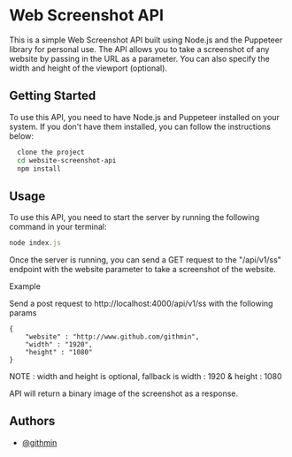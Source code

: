 
# Web Screenshot API

This is a simple Web Screenshot API built using Node.js and the Puppeteer library for personal use. The API allows you to take a screenshot of any website by passing in the URL as a parameter. You can also specify the width and height of the viewport (optional).



## Getting Started


To use this API, you need to have Node.js and Puppeteer installed on your system. If you don't have them installed, you can follow the instructions below:



```bash
  clone the project
  cd website-screenshot-api
  npm install
```
    
## Usage
To use this API, you need to start the server by running the following command in your terminal:



```javascript
node index.js

```

Once the server is running, you can send a GET request to the "/api/v1/ss" endpoint with the website parameter to take a screenshot of the website.

Example 

Send a post request to http://localhost:4000/api/v1/ss with the following params
```
{
    "website" : "http://www.github.com/githmin",
    "width" : "1920",
    "height" : "1080"
}
```
NOTE : width and height is optional, fallback is width : 1920 & height : 1080

API will return a binary image of the screenshot as a response.
## Authors

- [@githmin](https://www.github.com/githmin)